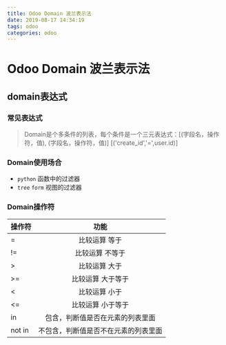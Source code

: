 ```yaml
---
title: Odoo Domain 波兰表示法
date: 2019-08-17 14:34:19
tags: odoo
categories: odoo
---
```


# Odoo Domain 波兰表示法

## domain表达式

### 常见表达式

> Domain是个多条件的列表，每个条件是一个三元表达式：[(字段名，操作符，值), (字段名，操作符，值)]
[('create_id','=',user.id)]

### Domain使用场合

* `python` 函数中的过滤器
* `tree` `form` 视图的过滤器

### Domain操作符

操作符|功能
--|:--:
=|比较运算 等于
!=|比较运算 不等于
>|比较运算 大于
>=|比较运算 大于等于
<|比较运算 小于
<=|比较运算 小于等于
in|包含，判断值是否在元素的列表里面
not in| 不包含，判断值是否不在元素的列表里面